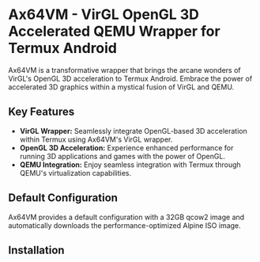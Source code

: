 # Ax64VM - VirGL OpenGL 3D Accelerated QEMU Wrapper for Termux Android

Ax64VM is a transformative wrapper that brings the arcane wonders of VirGL's OpenGL 3D acceleration to Termux Android. Embrace the power of accelerated 3D graphics within a mystical fusion of VirGL and QEMU.

## Key Features

- **VirGL Wrapper:** Seamlessly integrate OpenGL-based 3D acceleration within Termux using Ax64VM's VirGL wrapper.
- **OpenGL 3D Acceleration:** Experience enhanced performance for running 3D applications and games with the power of OpenGL.
- **QEMU Integration:** Enjoy seamless integration with Termux through QEMU's virtualization capabilities.

## Default Configuration

Ax64VM provides a default configuration with a 32GB qcow2 image and automatically downloads the performance-optimized Alpine ISO image.

## Installation
